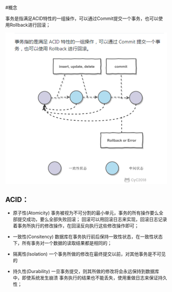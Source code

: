 #概念
	
事务是指满足ACID特性的一组操作，可以通过Commit提交一个事务，也可以使用Rollback进行回滚；

![](事务的原理.png)

## ACID：

- 原子性(Atomicity)
	事务被视为不可分割的最小单元，事务的所有操作要么全部提交成功，要么全部失败回滚；
	回滚可以用回滚日志来实现，回滚日志记录着事务所执行的修改操作，在回滚反向执行这些修改操作即可；
			
- 一致性(Consitency)
	数据库在事务执行前后保持一致性状态，在一致性状态下，所有事务对一个数据的读取结果都是相同的；
			
- 隔离性(Isolation)
	一个事务所做的修改在最终提交以前，对其他事务是不可见的
		
- 持久性(Durability)
	一旦事务提交，则其所做的修改将会永远保持到数据库中，即使系统发生崩溃
	事务执行的结果也不能丢失，使用重做日志来保证持久性；			

